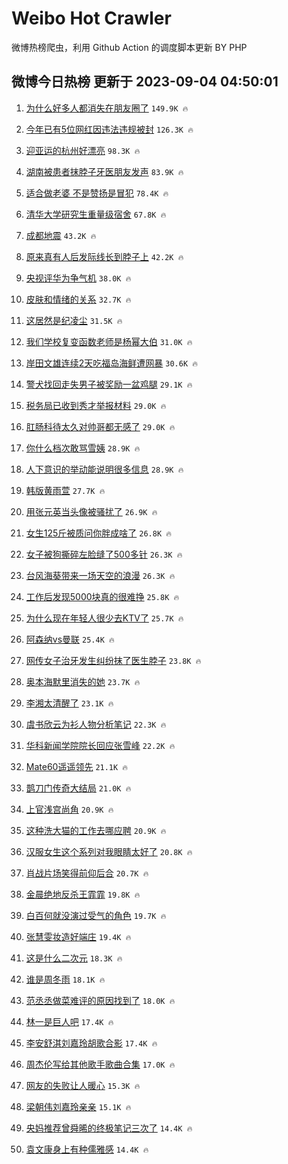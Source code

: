 # Weibo Hot Crawler 



微博热榜爬虫，利用 Github Action 的调度脚本更新 BY PHP 


## 微博今日热榜 更新于 2023-09-04 04:50:01 
1. [为什么好多人都消失在朋友圈了](https://s.weibo.com/weibo?q=%23%E4%B8%BA%E4%BB%80%E4%B9%88%E5%A5%BD%E5%A4%9A%E4%BA%BA%E9%83%BD%E6%B6%88%E5%A4%B1%E5%9C%A8%E6%9C%8B%E5%8F%8B%E5%9C%88%E4%BA%86%23&t=31&band_rank=1&Refer=top) `149.9K 🔥` 

1. [今年已有5位网红因违法违规被封](https://s.weibo.com/weibo?q=%23%E4%BB%8A%E5%B9%B4%E5%B7%B2%E6%9C%895%E4%BD%8D%E7%BD%91%E7%BA%A2%E5%9B%A0%E8%BF%9D%E6%B3%95%E8%BF%9D%E8%A7%84%E8%A2%AB%E5%B0%81%23&t=31&band_rank=2&Refer=top) `126.3K 🔥` 

1. [迎亚运的杭州好漂亮](https://s.weibo.com/weibo?q=%23%E8%BF%8E%E4%BA%9A%E8%BF%90%E7%9A%84%E6%9D%AD%E5%B7%9E%E5%A5%BD%E6%BC%82%E4%BA%AE%23&t=31&band_rank=3&Refer=top) `98.3K 🔥` 

1. [湖南被患者抹脖子牙医朋友发声](https://s.weibo.com/weibo?q=%23%E6%B9%96%E5%8D%97%E8%A2%AB%E6%82%A3%E8%80%85%E6%8A%B9%E8%84%96%E5%AD%90%E7%89%99%E5%8C%BB%E6%9C%8B%E5%8F%8B%E5%8F%91%E5%A3%B0%23&t=31&band_rank=4&Refer=top) `83.9K 🔥` 

1. [适合做老婆 不是赞扬是冒犯](https://s.weibo.com/weibo?q=%E9%80%82%E5%90%88%E5%81%9A%E8%80%81%E5%A9%86%20%E4%B8%8D%E6%98%AF%E8%B5%9E%E6%89%AC%E6%98%AF%E5%86%92%E7%8A%AF&t=31&band_rank=5&Refer=top) `78.4K 🔥` 

1. [清华大学研究生重量级宿舍](https://s.weibo.com/weibo?q=%E6%B8%85%E5%8D%8E%E5%A4%A7%E5%AD%A6%E7%A0%94%E7%A9%B6%E7%94%9F%E9%87%8D%E9%87%8F%E7%BA%A7%E5%AE%BF%E8%88%8D&t=31&band_rank=6&Refer=top) `67.8K 🔥` 

1. [成都地震](https://s.weibo.com/weibo?q=%E6%88%90%E9%83%BD%E5%9C%B0%E9%9C%87&t=31&band_rank=7&Refer=top) `43.2K 🔥` 

1. [原来真有人后发际线长到脖子上](https://s.weibo.com/weibo?q=%E5%8E%9F%E6%9D%A5%E7%9C%9F%E6%9C%89%E4%BA%BA%E5%90%8E%E5%8F%91%E9%99%85%E7%BA%BF%E9%95%BF%E5%88%B0%E8%84%96%E5%AD%90%E4%B8%8A&t=31&band_rank=8&Refer=top) `42.2K 🔥` 

1. [央视评华为争气机](https://s.weibo.com/weibo?q=%23%E5%A4%AE%E8%A7%86%E8%AF%84%E5%8D%8E%E4%B8%BA%E4%BA%89%E6%B0%94%E6%9C%BA%23&t=31&band_rank=9&Refer=top) `38.0K 🔥` 

1. [皮肤和情绪的关系](https://s.weibo.com/weibo?q=%E7%9A%AE%E8%82%A4%E5%92%8C%E6%83%85%E7%BB%AA%E7%9A%84%E5%85%B3%E7%B3%BB&t=31&band_rank=10&Refer=top) `32.7K 🔥` 

1. [这居然是纪凌尘](https://s.weibo.com/weibo?q=%23%E8%BF%99%E5%B1%85%E7%84%B6%E6%98%AF%E7%BA%AA%E5%87%8C%E5%B0%98%23&t=31&band_rank=11&Refer=top) `31.5K 🔥` 

1. [我们学校复变函数老师是杨幂大伯](https://s.weibo.com/weibo?q=%E6%88%91%E4%BB%AC%E5%AD%A6%E6%A0%A1%E5%A4%8D%E5%8F%98%E5%87%BD%E6%95%B0%E8%80%81%E5%B8%88%E6%98%AF%E6%9D%A8%E5%B9%82%E5%A4%A7%E4%BC%AF&t=31&band_rank=12&Refer=top) `31.0K 🔥` 

1. [岸田文雄连续2天吃福岛海鲜遭网暴](https://s.weibo.com/weibo?q=%23%E5%B2%B8%E7%94%B0%E6%96%87%E9%9B%84%E8%BF%9E%E7%BB%AD2%E5%A4%A9%E5%90%83%E7%A6%8F%E5%B2%9B%E6%B5%B7%E9%B2%9C%E9%81%AD%E7%BD%91%E6%9A%B4%23&t=31&band_rank=13&Refer=top) `30.6K 🔥` 

1. [警犬找回走失男子被奖励一盆鸡腿](https://s.weibo.com/weibo?q=%23%E8%AD%A6%E7%8A%AC%E6%89%BE%E5%9B%9E%E8%B5%B0%E5%A4%B1%E7%94%B7%E5%AD%90%E8%A2%AB%E5%A5%96%E5%8A%B1%E4%B8%80%E7%9B%86%E9%B8%A1%E8%85%BF%23&t=31&band_rank=14&Refer=top) `29.1K 🔥` 

1. [税务局已收到秀才举报材料](https://s.weibo.com/weibo?q=%23%E7%A8%8E%E5%8A%A1%E5%B1%80%E5%B7%B2%E6%94%B6%E5%88%B0%E7%A7%80%E6%89%8D%E4%B8%BE%E6%8A%A5%E6%9D%90%E6%96%99%23&t=31&band_rank=15&Refer=top) `29.0K 🔥` 

1. [肛肠科待太久对帅哥都无感了](https://s.weibo.com/weibo?q=%23%E8%82%9B%E8%82%A0%E7%A7%91%E5%BE%85%E5%A4%AA%E4%B9%85%E5%AF%B9%E5%B8%85%E5%93%A5%E9%83%BD%E6%97%A0%E6%84%9F%E4%BA%86%23&t=31&band_rank=16&Refer=top) `29.0K 🔥` 

1. [你什么档次敢骂雪姨](https://s.weibo.com/weibo?q=%23%E4%BD%A0%E4%BB%80%E4%B9%88%E6%A1%A3%E6%AC%A1%E6%95%A2%E9%AA%82%E9%9B%AA%E5%A7%A8%23&t=31&band_rank=17&Refer=top) `28.9K 🔥` 

1. [人下意识的举动能说明很多信息](https://s.weibo.com/weibo?q=%E4%BA%BA%E4%B8%8B%E6%84%8F%E8%AF%86%E7%9A%84%E4%B8%BE%E5%8A%A8%E8%83%BD%E8%AF%B4%E6%98%8E%E5%BE%88%E5%A4%9A%E4%BF%A1%E6%81%AF&t=31&band_rank=18&Refer=top) `28.9K 🔥` 

1. [韩版黄雨萱](https://s.weibo.com/weibo?q=%E9%9F%A9%E7%89%88%E9%BB%84%E9%9B%A8%E8%90%B1&t=31&band_rank=19&Refer=top) `27.7K 🔥` 

1. [用张元英当头像被骚扰了](https://s.weibo.com/weibo?q=%E7%94%A8%E5%BC%A0%E5%85%83%E8%8B%B1%E5%BD%93%E5%A4%B4%E5%83%8F%E8%A2%AB%E9%AA%9A%E6%89%B0%E4%BA%86&t=31&band_rank=20&Refer=top) `26.9K 🔥` 

1. [女生125斤被质问你胖成啥了](https://s.weibo.com/weibo?q=%E5%A5%B3%E7%94%9F125%E6%96%A4%E8%A2%AB%E8%B4%A8%E9%97%AE%E4%BD%A0%E8%83%96%E6%88%90%E5%95%A5%E4%BA%86&t=31&band_rank=21&Refer=top) `26.8K 🔥` 

1. [女子被狗撕碎左脸缝了500多针](https://s.weibo.com/weibo?q=%23%E5%A5%B3%E5%AD%90%E8%A2%AB%E7%8B%97%E6%92%95%E7%A2%8E%E5%B7%A6%E8%84%B8%E7%BC%9D%E4%BA%86500%E5%A4%9A%E9%92%88%23&t=31&band_rank=22&Refer=top) `26.3K 🔥` 

1. [台风海葵带来一场天空的浪漫](https://s.weibo.com/weibo?q=%23%E5%8F%B0%E9%A3%8E%E6%B5%B7%E8%91%B5%E5%B8%A6%E6%9D%A5%E4%B8%80%E5%9C%BA%E5%A4%A9%E7%A9%BA%E7%9A%84%E6%B5%AA%E6%BC%AB%23&t=31&band_rank=23&Refer=top) `26.3K 🔥` 

1. [工作后发现5000块真的很难挣](https://s.weibo.com/weibo?q=%23%E5%B7%A5%E4%BD%9C%E5%90%8E%E5%8F%91%E7%8E%B05000%E5%9D%97%E7%9C%9F%E7%9A%84%E5%BE%88%E9%9A%BE%E6%8C%A3%23&t=31&band_rank=24&Refer=top) `25.8K 🔥` 

1. [为什么现在年轻人很少去KTV了](https://s.weibo.com/weibo?q=%23%E4%B8%BA%E4%BB%80%E4%B9%88%E7%8E%B0%E5%9C%A8%E5%B9%B4%E8%BD%BB%E4%BA%BA%E5%BE%88%E5%B0%91%E5%8E%BBKTV%E4%BA%86%23&t=31&band_rank=25&Refer=top) `25.7K 🔥` 

1. [阿森纳vs曼联](https://s.weibo.com/weibo?q=%23%E9%98%BF%E6%A3%AE%E7%BA%B3vs%E6%9B%BC%E8%81%94%23&t=31&band_rank=26&Refer=top) `25.4K 🔥` 

1. [网传女子治牙发生纠纷抹了医生脖子](https://s.weibo.com/weibo?q=%23%E7%BD%91%E4%BC%A0%E5%A5%B3%E5%AD%90%E6%B2%BB%E7%89%99%E5%8F%91%E7%94%9F%E7%BA%A0%E7%BA%B7%E6%8A%B9%E4%BA%86%E5%8C%BB%E7%94%9F%E8%84%96%E5%AD%90%23&t=31&band_rank=27&Refer=top) `23.8K 🔥` 

1. [奥本海默里消失的她](https://s.weibo.com/weibo?q=%E5%A5%A5%E6%9C%AC%E6%B5%B7%E9%BB%98%E9%87%8C%E6%B6%88%E5%A4%B1%E7%9A%84%E5%A5%B9&t=31&band_rank=28&Refer=top) `23.7K 🔥` 

1. [李湘太清醒了](https://s.weibo.com/weibo?q=%E6%9D%8E%E6%B9%98%E5%A4%AA%E6%B8%85%E9%86%92%E4%BA%86&t=31&band_rank=29&Refer=top) `23.1K 🔥` 

1. [虞书欣云为衫人物分析笔记](https://s.weibo.com/weibo?q=%23%E8%99%9E%E4%B9%A6%E6%AC%A3%E4%BA%91%E4%B8%BA%E8%A1%AB%E4%BA%BA%E7%89%A9%E5%88%86%E6%9E%90%E7%AC%94%E8%AE%B0%23&t=31&band_rank=30&Refer=top) `22.3K 🔥` 

1. [华科新闻学院院长回应张雪峰](https://s.weibo.com/weibo?q=%23%E5%8D%8E%E7%A7%91%E6%96%B0%E9%97%BB%E5%AD%A6%E9%99%A2%E9%99%A2%E9%95%BF%E5%9B%9E%E5%BA%94%E5%BC%A0%E9%9B%AA%E5%B3%B0%23&t=31&band_rank=31&Refer=top) `22.2K 🔥` 

1. [Mate60遥遥领先](https://s.weibo.com/weibo?q=%23Mate60%E9%81%A5%E9%81%A5%E9%A2%86%E5%85%88%23&t=31&band_rank=32&Refer=top) `21.1K 🔥` 

1. [鹊刀门传奇大结局](https://s.weibo.com/weibo?q=%E9%B9%8A%E5%88%80%E9%97%A8%E4%BC%A0%E5%A5%87%E5%A4%A7%E7%BB%93%E5%B1%80&t=31&band_rank=33&Refer=top) `21.0K 🔥` 

1. [上官浅宫尚角](https://s.weibo.com/weibo?q=%23%E4%B8%8A%E5%AE%98%E6%B5%85%E5%AE%AB%E5%B0%9A%E8%A7%92%23&t=31&band_rank=34&Refer=top) `20.9K 🔥` 

1. [这种洗大猫的工作去哪应聘](https://s.weibo.com/weibo?q=%E8%BF%99%E7%A7%8D%E6%B4%97%E5%A4%A7%E7%8C%AB%E7%9A%84%E5%B7%A5%E4%BD%9C%E5%8E%BB%E5%93%AA%E5%BA%94%E8%81%98&t=31&band_rank=35&Refer=top) `20.9K 🔥` 

1. [汉服女生这个系列对我眼睛太好了](https://s.weibo.com/weibo?q=%E6%B1%89%E6%9C%8D%E5%A5%B3%E7%94%9F%E8%BF%99%E4%B8%AA%E7%B3%BB%E5%88%97%E5%AF%B9%E6%88%91%E7%9C%BC%E7%9D%9B%E5%A4%AA%E5%A5%BD%E4%BA%86&t=31&band_rank=36&Refer=top) `20.8K 🔥` 

1. [肖战片场笑得前仰后合](https://s.weibo.com/weibo?q=%23%E8%82%96%E6%88%98%E7%89%87%E5%9C%BA%E7%AC%91%E5%BE%97%E5%89%8D%E4%BB%B0%E5%90%8E%E5%90%88%23&t=31&band_rank=37&Refer=top) `20.7K 🔥` 

1. [金晨绝地反杀王霏霏](https://s.weibo.com/weibo?q=%23%E9%87%91%E6%99%A8%E7%BB%9D%E5%9C%B0%E5%8F%8D%E6%9D%80%E7%8E%8B%E9%9C%8F%E9%9C%8F%23&t=31&band_rank=38&Refer=top) `19.8K 🔥` 

1. [白百何就没演过受气的角色](https://s.weibo.com/weibo?q=%23%E7%99%BD%E7%99%BE%E4%BD%95%E5%B0%B1%E6%B2%A1%E6%BC%94%E8%BF%87%E5%8F%97%E6%B0%94%E7%9A%84%E8%A7%92%E8%89%B2%23&t=31&band_rank=39&Refer=top) `19.7K 🔥` 

1. [张慧雯妆造好端庄](https://s.weibo.com/weibo?q=%23%E5%BC%A0%E6%85%A7%E9%9B%AF%E5%A6%86%E9%80%A0%E5%A5%BD%E7%AB%AF%E5%BA%84%23&t=31&band_rank=40&Refer=top) `19.4K 🔥` 

1. [这是什么二次元](https://s.weibo.com/weibo?q=%E8%BF%99%E6%98%AF%E4%BB%80%E4%B9%88%E4%BA%8C%E6%AC%A1%E5%85%83&t=31&band_rank=41&Refer=top) `18.3K 🔥` 

1. [谁是周冬雨](https://s.weibo.com/weibo?q=%E8%B0%81%E6%98%AF%E5%91%A8%E5%86%AC%E9%9B%A8&t=31&band_rank=42&Refer=top) `18.1K 🔥` 

1. [范丞丞做菜难评的原因找到了](https://s.weibo.com/weibo?q=%23%E8%8C%83%E4%B8%9E%E4%B8%9E%E5%81%9A%E8%8F%9C%E9%9A%BE%E8%AF%84%E7%9A%84%E5%8E%9F%E5%9B%A0%E6%89%BE%E5%88%B0%E4%BA%86%23&t=31&band_rank=43&Refer=top) `18.0K 🔥` 

1. [林一是巨人吧](https://s.weibo.com/weibo?q=%23%E6%9E%97%E4%B8%80%E6%98%AF%E5%B7%A8%E4%BA%BA%E5%90%A7%23&t=31&band_rank=44&Refer=top) `17.4K 🔥` 

1. [李安舒淇刘嘉玲胡歌合影](https://s.weibo.com/weibo?q=%23%E6%9D%8E%E5%AE%89%E8%88%92%E6%B7%87%E5%88%98%E5%98%89%E7%8E%B2%E8%83%A1%E6%AD%8C%E5%90%88%E5%BD%B1%23&t=31&band_rank=45&Refer=top) `17.4K 🔥` 

1. [周杰伦写给其他歌手歌曲合集](https://s.weibo.com/weibo?q=%E5%91%A8%E6%9D%B0%E4%BC%A6%E5%86%99%E7%BB%99%E5%85%B6%E4%BB%96%E6%AD%8C%E6%89%8B%E6%AD%8C%E6%9B%B2%E5%90%88%E9%9B%86&t=31&band_rank=46&Refer=top) `17.0K 🔥` 

1. [网友的失败让人暖心](https://s.weibo.com/weibo?q=%23%E7%BD%91%E5%8F%8B%E7%9A%84%E5%A4%B1%E8%B4%A5%E8%AE%A9%E4%BA%BA%E6%9A%96%E5%BF%83%23&t=31&band_rank=47&Refer=top) `15.3K 🔥` 

1. [梁朝伟刘嘉玲亲亲](https://s.weibo.com/weibo?q=%23%E6%A2%81%E6%9C%9D%E4%BC%9F%E5%88%98%E5%98%89%E7%8E%B2%E4%BA%B2%E4%BA%B2%23&t=31&band_rank=48&Refer=top) `15.1K 🔥` 

1. [央妈推荐曾舜晞的终极笔记三次了](https://s.weibo.com/weibo?q=%23%E5%A4%AE%E5%A6%88%E6%8E%A8%E8%8D%90%E6%9B%BE%E8%88%9C%E6%99%9E%E7%9A%84%E7%BB%88%E6%9E%81%E7%AC%94%E8%AE%B0%E4%B8%89%E6%AC%A1%E4%BA%86%23&t=31&band_rank=49&Refer=top) `14.4K 🔥` 

1. [袁文康身上有种儒雅感](https://s.weibo.com/weibo?q=%23%E8%A2%81%E6%96%87%E5%BA%B7%E8%BA%AB%E4%B8%8A%E6%9C%89%E7%A7%8D%E5%84%92%E9%9B%85%E6%84%9F%23&t=31&band_rank=50&Refer=top) `14.4K 🔥` 

